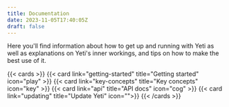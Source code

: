 ```yaml
---
title: Documentation
date: 2023-11-05T17:40:05Z
draft: false
---
```


Here you'll find information about how to get up and running with Yeti as well
as explanations on Yeti's inner workings, and tips on how to make the best use
of it.

{{< cards >}}
  {{< card link="getting-started" title="Getting started" icon="play" >}}
  {{< card link="key-concepts" title="Key concepts" icon="key" >}}
  {{< card link="api" title="API docs" icon="cog" >}}
  {{< card link="updating" title="Update Yeti" icon="">}}
{{< /cards >}}
